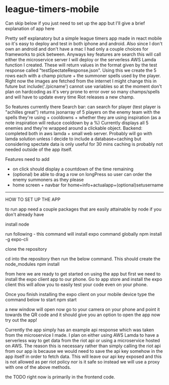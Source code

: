 # league-timers-mobile

Can skip below if you just need to set up the app but I'll give a brief explanation of app here

Pretty self explanatory but a simple league timers app made in react mobile so it's easy to deploy and test in both 
iphone and android. Also since I don't own an android and don't have a mac I had only a couple choices for frameworks
to pick between. Anyways key features are search this will call either the microservice server I will deploy or the
serverless AWS Lamda function I created. These will return values in the format given by the test response called
"testSpectateResponse.json". Using this we create the 5 rows each with a champ picture + the summoner spells used by 
the player. Right now the images are fetched from the internet I might change this in future but include('./picname')
cannot use variables so at the moment don't plan on hardcoding as it's very prone to error over so many champs/spells
and will have to update every time Riot releases a new champ. 

So features currently there
Search bar: can search for player (test player is "achilles great")
returns jsonarray of 5 players on the enemy team with the spells they're using + cooldowns + whether they are using inspiration
(as a note inspiration will reduce cooldown by a %)
Currently displays all 5 enemies and they're wrapped around a clickable object. 
Backend: completed both in aws lamda + small web server. Probably will go with lamda solution unless I decide to include a 
database+caching but considering spectate data is only useful for 30 mins caching is probably not needed outside of the
app itself. 

Features need to add
- on click should display a countdown of the time remaining
- (optional) be able to drag a row on longPress so user can order the enemy summoners as they please
- home screen + navbar for home+info+actualapp+(optional)setusername










----------------------------------------------------------------------------

HOW TO SET UP THE APP

to run app need a couple packages that are easily attainable by node if you don't already have

install node

run following - this command will install expo command globally
npm install -g expo-cli

clone the repository

cd into the repository then run the below command. This should create the node_modules
npm install

from here we are ready to get started on using the app but first we need to install the expo client app to our phone.
Go to app store and install the expo client this will allow you to easily test your code even on your phone. 


Once you finish installing the expo client on your mobile device type the command below to start
npm start

a new window will open now go to your camera on your phone and point it towards the QR code and it should give you an option to open the app
now try out the app!


Currently the app simply has an example api response which was taken from the microservice I made. I plan on either using AWS Lamda
to have a serverless way to get data from the riot api or using a microservice hosted on AWS. 
The reason this is necessary rather than simply calling the riot api from our app is because we would need to save the api key somehow
in the app itself in order to fetch data. This will leave our api key exposed and this is not allowed as per riot policy nor is it safe
so instead we will use a proxy with one of the above methods. 

the TODO right now is primarily in the frontend code.
